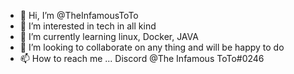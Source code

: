 - 👋 Hi, I’m @TheInfamousToTo
- 👀 I’m interested in tech in all kind
- 🌱 I’m currently learning linux, Docker, JAVA
- 💞️ I’m looking to collaborate on any thing and will be happy to do 
- 📫 How to reach me ... Discord @The Infamous ToTo#0246

<!---
TheInfamousToTo/TheInfamousToTo is a ✨ special ✨ repository because its `README.md` (this file) appears on your GitHub profile.
You can click the Preview link to take a look at your changes.
--->
